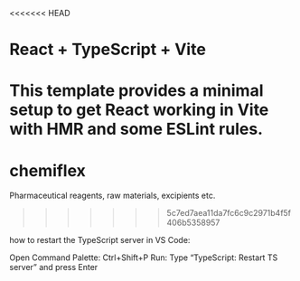 <<<<<<< HEAD
# React + TypeScript + Vite

This template provides a minimal setup to get React working in Vite with HMR and some ESLint rules.
=======
# chemiflex
Pharmaceutical reagents, raw materials, excipients etc. 
>>>>>>> 5c7ed7aea11da7fc6c9c2971b4f5f406b5358957

how to restart the TypeScript server in VS Code:

Open Command Palette: Ctrl+Shift+P
Run: Type “TypeScript: Restart TS server” and press Enter

